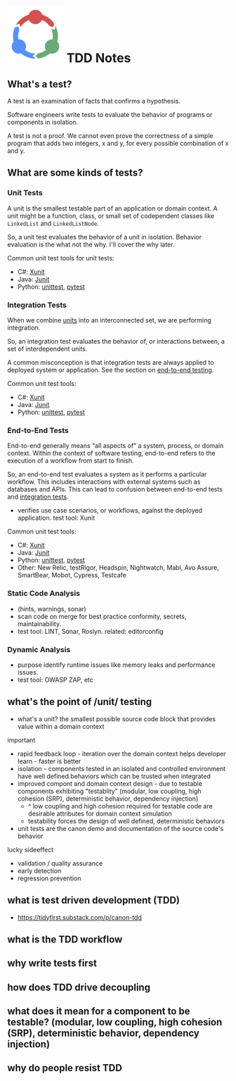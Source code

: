# ![tdd logo](tdd.png) TDD Notes

## What's a test?
A test is an examination of facts that confirms a hypothesis.

Software engineers write tests to evaluate the behavior of programs or components in isolation.

A test is not a proof. We cannot even prove the correctness of a simple program that adds two integers, x and y, for every possible combination of x and y.

## What are some kinds of tests?

### Unit Tests
A unit is the smallest testable part of an application or domain context. A unit might be a function, class, or small set of codependent classes like `LinkedList` and `LinkedListNode`. 

So, a unit test evaluates the behavior of a unit in isolation. Behavior evaluation is the what not the why. I'll cover the why later.

Common unit test tools for unit tests:
- C#: [Xunit](https://xunit.net/)
- Java: [Junit](https://junit.org/)
- Python: [unittest](https://docs.python.org/3/library/unittest.html), [pytest](https://docs.pytest.org/)

### Integration Tests
When we combine [units](#unit-tests) into an interconnected set, we are performing integration. 

So, an integration test evaluates the behavior of, or interactions between, a set of interdependent units.

A common misconception is that integration tests are always applied to deployed system or application. See the section on [end-to-end testing](#end-to-end-tests).

Common unit test tools:
- C#: [Xunit](https://xunit.net/)
- Java: [Junit](https://junit.org/)
- Python: [unittest](https://docs.python.org/3/library/unittest.html), [pytest](https://docs.pytest.org/)

### End-to-End Tests
End-to-end generally means "all aspects of" a system, process, or domain context. Within the context of software testing, end-to-end refers to the execution of a workflow from start to finish.

So, an end-to-end test evaluates a system as it performs a particular workflow. This includes interactions with external systems such as databases and APIs. This can lead to confusion between end-to-end tests and [integration tests](#integration-tests).

- verifies use case scenarios, or workflows, against the deployed application. test tool: Xunit

Common unit test tools:
- C#: [Xunit](https://xunit.net/)
- Java: [Junit](https://junit.org/)
- Python: [unittest](https://docs.python.org/3/library/unittest.html), [pytest](https://docs.pytest.org/)
- Other: New Relic, testRigor, Headspin, Nightwatch, Mabl, Avo Assure, SmartBear, Mobot, Cypress, Testcafe

### Static Code Analysis
- (hints, warnings, sonar)
- scan code on merge for best practice conformity, secrets, maintainability.
- test tool: LINT, Sonar, Roslyn. related: editorconfig

### Dynamic Analysis 
- purpose identify runtime issues like memory leaks and performance issues.
- test tool: OWASP ZAP, etc

## what's the point of /unit/ testing
- what's a unit? the smallest possible source code block that provides value within a domain context
  
important
- rapid feedback loop - iteration over the domain context helps developer learn - faster is better
- isolation - components tested in an isolated and controlled environment have well defined behaviors which can be trusted when integrated
- improved compont and domain context design - due to testable components exhibiting "testablity" (modular, low coupling, high cohesion (SRP), deterministic behavior, dependency injection)
  - ^ low coupling and high cohesion required for testable code are desirable attributes for domain context simulation
  - testability forces the design of well defined, deterministic behaviors
- unit tests are the canon demo and documentation of the source code's behavior

lucky sideeffect
- validation / quality assurance
- early detection
- regression prevention



## what is test driven development (TDD)
- https://tidyfirst.substack.com/p/canon-tdd
## what is the TDD workflow
## why write tests first
## how does TDD drive decoupling
## what does it mean for a component to be testable? (modular, low coupling, high cohesion (SRP), deterministic behavior, dependency injection)
## why do people resist TDD
## 
